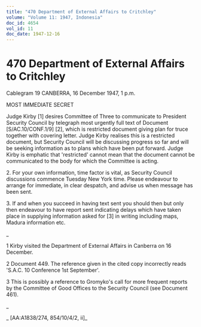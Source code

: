```yaml
---
title: "470 Department of External Affairs to Critchley"
volume: "Volume 11: 1947, Indonesia"
doc_id: 4654
vol_id: 11
doc_date: 1947-12-16
---
```


# 470 Department of External Affairs to Critchley

Cablegram 19 CANBERRA, 16 December 1947, 1 p.m.

MOST IMMEDIATE SECRET

Judge Kirby [1] desires Committee of Three to communicate to President Security Council by telegraph most urgently full text of Document [S/AC.10/CONF.1/9] [2], which is restricted document giving plan for truce together with covering letter. Judge Kirby realises this is a restricted document, but Security Council will be discussing progress so far and will be seeking information as to plans which have been put forward. Judge Kirby is emphatic that 'restricted' cannot mean that the document cannot be communicated to the body for which the Committee is acting.

2\. For your own information, time factor is vital, as Security Council discussions commence Tuesday New York time. Please endeavour to arrange for immediate, in clear despatch, and advise us when message has been sent.

3\. If and when you succeed in having text sent you should then but only then endeavour to have report sent indicating delays which have taken place in supplying information asked for [3] in writing including maps, Madura information etc.

_

1 Kirby visited the Department of External Affairs in Canberra on 16 December.

2 Document 449. The reference given in the cited copy incorrectly reads 'S.A.C. 10 Conference 1st September'.

3 This is possibly a reference to Gromyko's call for more frequent reports by the Committee of Good Offices to the Security Council (see Document 461).

_

_ [AA:A1838/274, 854/10/4/2, ii]_
